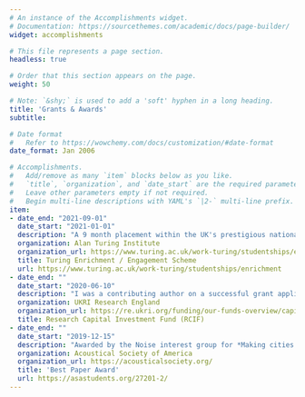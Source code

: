 ```yaml
---
# An instance of the Accomplishments widget.
# Documentation: https://sourcethemes.com/academic/docs/page-builder/
widget: accomplishments

# This file represents a page section.
headless: true

# Order that this section appears on the page.
weight: 50

# Note: `&shy;` is used to add a 'soft' hyphen in a long heading.
title: 'Grants & Awards'
subtitle:

# Date format
#   Refer to https://wowchemy.com/docs/customization/#date-format
date_format: Jan 2006

# Accomplishments.
#   Add/remove as many `item` blocks below as you like.
#   `title`, `organization`, and `date_start` are the required parameters.
#   Leave other parameters empty if not required.
#   Begin multi-line descriptions with YAML's `|2-` multi-line prefix.
item:
- date_end: "2021-09-01"
  date_start: "2021-01-01"
  description: "A 9 month placement within the UK's prestigious national institute for data science. During this period I will focus on developing a Bayesian hierarchical approach to modelling urban soundscape perception."
  organization: Alan Turing Institute
  organization_url: https://www.turing.ac.uk/work-turing/studentships/enrichment
  title: Turing Enrichment / Engagement Scheme
  url: https://www.turing.ac.uk/work-turing/studentships/enrichment
- date_end: ""
  date_start: "2020-06-10"
  description: "I was a contributing author on a successful grant application for £50,480 to purchase professional-level equipment for remote acoustic and environmental monitors."
  organization: UKRI Research England
  organization_url: https://re.ukri.org/funding/our-funds-overview/capital-funding/
  title: Research Capital Investment Fund (RCIF)
- date_end: ""
  date_start: "2019-12-15"
  description: "Awarded by the Noise interest group for *Making cities smarter with new soundscape indices* presented at the 178th Meeting of the Acoustical Society of America in San Diego, CA."
  organization: Acoustical Society of America
  organization_url: https://acousticalsociety.org/
  title: 'Best Paper Award'
  url: https://asastudents.org/27201-2/
---
```

